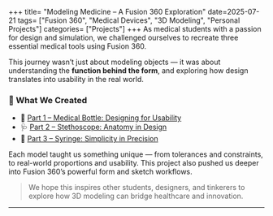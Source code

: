 +++
title= "Modeling Medicine – A Fusion 360 Exploration"
date=2025-07-21
tags= ["Fusion 360", "Medical Devices", "3D Modeling", "Personal Projects"]
categories= ["Projects"]
+++
As medical students with a passion for design and simulation, we challenged ourselves to recreate three essential medical tools using Fusion 360.

This journey wasn’t just about modeling objects — it was about understanding the **function behind the form**, and exploring how design translates into usability in the real world.

### 🔧 What We Created


- 🧴 [Part 1 – Medical Bottle: Designing for Usability](https://innovationweb.netlify.app/medtech-modeling-series/medical_bottle/medical_bottle/)
- 🩺 [Part 2 – Stethoscope: Anatomy in Design](https://innovationweb.netlify.app/medtech-modeling-series/stethescope/stethescope/)
- 💉 [Part 3 – Syringe: Simplicity in Precision](https://innovationweb.netlify.app/medtech-modeling-series/syringe/syringe/)

Each model taught us something unique — from tolerances and constraints, to real-world proportions and usability. This project also pushed us deeper into Fusion 360’s powerful form and sketch workflows.

> We hope this inspires other students, designers, and tinkerers to explore how 3D modeling can bridge healthcare and innovation.

---
